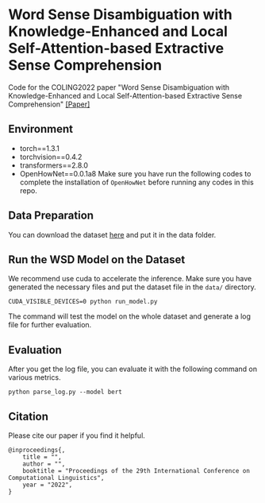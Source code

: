 #  Word Sense Disambiguation with Knowledge-Enhanced and Local Self-Attention-based Extractive Sense Comprehension

Code for the COLING2022 paper "Word Sense Disambiguation with Knowledge-Enhanced and Local Self-Attention-based Extractive Sense Comprehension"
[[Paper]](https://www.aclweb.org/)

## Environment
- torch==1.3.1
- torchvision==0.4.2
- transformers==2.8.0
- OpenHowNet==0.0.1a8
Make sure you have run the following codes to complete the installation of `OpenHowNet` before running any codes in this repo.

## Data Preparation
You can download the dataset [here](http://lcl.uniroma1.it/wsdeval/home) and put it in the data folder.
## Run the WSD Model on the Dataset
We recommend use cuda to accelerate the inference. Make sure you have generated the necessary files and put the dataset file in the `data/` directory.
```shell
CUDA_VISIBLE_DEVICES=0 python run_model.py
```
The command will test the model on the whole dataset and generate a log file for further evaluation.
## Evaluation
After you get the log file, you can evaluate it with the following command on various metrics. 
```shell
python parse_log.py --model bert
```
## Citation
Please cite our paper if you find it helpful.
```
@inproceedings{,
    title = "",
    author = "",
    booktitle = "Proceedings of the 29th International Conference on Computational Linguistics",
    year = "2022",
}
```



